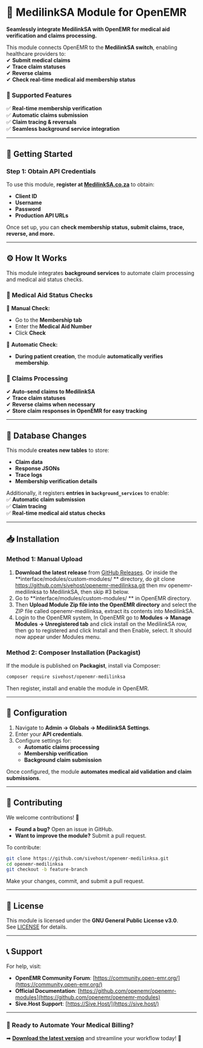 # **📌 MedilinkSA Module for OpenEMR**
**Seamlessly integrate MedilinkSA with OpenEMR for medical aid verification and claims processing.**  

This module connects OpenEMR to the **MedilinkSA switch**, enabling healthcare providers to:  
✔ **Submit medical claims**  
✔ **Trace claim statuses**  
✔ **Reverse claims**  
✔ **Check real-time medical aid membership status**  

### **📡 Supported Features**
✅ **Real-time membership verification**  
✅ **Automatic claims submission**  
✅ **Claim tracing & reversals**  
✅ **Seamless background service integration**  

---

## **🚀 Getting Started**
### **Step 1: Obtain API Credentials**
To use this module, **register at [MedilinkSA.co.za](https://medilinksa.co.za)** to obtain:  
- **Client ID**
- **Username**
- **Password**
- **Production API URLs**

Once set up, you can **check membership status, submit claims, trace, reverse, and more.**  

---

## **⚙️ How It Works**
This module integrates **background services** to automate claim processing and medical aid status checks.

### **🏥 Medical Aid Status Checks**
🔹 **Manual Check:**  
- Go to the **Membership tab**  
- Enter the **Medical Aid Number**  
- Click **Check**

🔹 **Automatic Check:**  
- **During patient creation**, the module **automatically verifies membership**.

### **📨 Claims Processing**
✔ **Auto-send claims to MedilinkSA**  
✔ **Trace claim statuses**  
✔ **Reverse claims when necessary**  
✔ **Store claim responses in OpenEMR for easy tracking**  

---

## **📄 Database Changes**
This module **creates new tables** to store:
- **Claim data**
- **Response JSONs**
- **Trace logs**
- **Membership verification details**

Additionally, it registers **entries in `background_services`** to enable:  
✅ **Automatic claim submission**  
✅ **Claim tracing**  
✅ **Real-time medical aid status checks**  

---

## **📥 Installation**
### **Method 1: Manual Upload**
1. **Download the latest release** from [GitHub Releases](https://github.com/sivehost/openemr-medilinksa). Or inside the **interface/modules/custom-modules/ ** directory, do git clone https://github.com/sivehost/openemr-medilinksa.git then mv openemr-medilinksa to MedilinkSA, then skip #3 below.
2. Go to **interface/modules/custom-modules/ ** in OpenEMR directory. 
3. Then **Upload Module Zip file into the OpenEMR directory** and select the ZIP file called openemr-medilinksa, extract its contents into MedilinkSA.
4. Login to the OpenEMR system, In OpenEMR go to  **Modules -> Manage Modules -> Unregistered tab** and click install on the MedilinkSA row, then go to registered and click Install and then Enable, select. It should now appear under Modules menu.

### **Method 2: Composer Installation (Packagist)**
If the module is published on **Packagist**, install via Composer:
```bash
composer require sivehost/openemr-medilinksa
```
Then register, install and enable the module in OpenEMR.

---

## **🔧 Configuration**
1. Navigate to **Admin → Globals → MedilinkSA Settings**.
2. Enter your **API credentials**.
3. Configure settings for:
   - **Automatic claims processing**
   - **Membership verification**
   - **Background claim submission**  

Once configured, the module **automates medical aid validation and claim submissions**.

---

## **🤝 Contributing**
We welcome contributions! 🚀  
- **Found a bug?** Open an issue in GitHub.  
- **Want to improve the module?** Submit a pull request.  

To contribute:  
```bash
git clone https://github.com/sivehost/openemr-medilinksa.git
cd openemr-medilinksa
git checkout -b feature-branch
```
Make your changes, commit, and submit a pull request.

---

## **📜 License**
This module is licensed under the **GNU General Public License v3.0**.  
See [LICENSE](https://github.com/sivehost/openemr-medilinksa/blob/main/LICENSE) for details.

---

## **📞 Support**
For help, visit:  
- **OpenEMR Community Forum**: [https://community.open-emr.org/](https://community.open-emr.org/)  
- **Official Documentation**: [https://github.com/openemr/openemr-modules](https://github.com/openemr/openemr-modules)  
- **Sive.Host Support**: [https://Sive.Host/](https://sive.host/)
---

### **📢 Ready to Automate Your Medical Billing?**
➡ **[Download the latest version](https://github.com/sivehost/openemr-medilinksa/releases)** and streamline your workflow today! 🚀  
